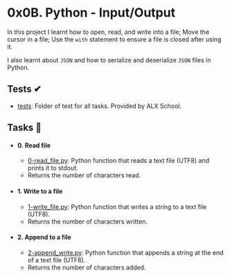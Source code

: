 # 0x0B. Python - Input/Output
In this project I learnt how to open, read, and write into a file; Move the cursor in a file; Use the `with` statement to ensure a file is closed after using it.

I also learnt about `JSON` and how to serialize and deserialize `JSON` files in Python.
## Tests ✔
- [tests](https://github.com/iChigozirim/alx-higher_level_programming/tree/main/0x0B-python-input_output/): Folder of test for all tasks. Provided by ALX School.
## Tasks 📃
- #### 0. Read file
  - [0-read_file.py](https://github.com/iChigozirim/alx-higher_level_programming/blob/main/0x0B-python-input_output/0-read_file.py): Python function that reads a text file (UTF8) and prints it to stdout.
  - Returns the number of characters read.
- #### 1. Write to a file
  - [1-write_file.py](https://github.com/iChigozirim/alx-higher_level_programming/blob/main/0x0B-python-input_output/1-write_file.py): Python function that writes a string to a text file (UTF8).
  - Returns the number of characters written.
- #### 2. Append to a file
  - [2-append_write.py](https://github.com/iChigozirim/alx-higher_level_programming/0x0B-python-input_output/2-append_write.py): Python function that appends a string at the end of a text file (UTF8).
  - Returns the number of characters added.
